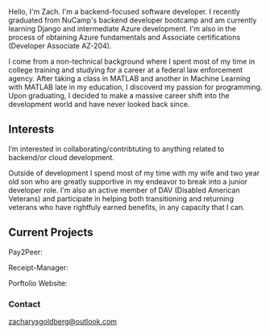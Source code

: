 Hello, I'm Zach. I'm a backend-focused software developer. I recently graduated from NuCamp's backend developer bootcamp and am currently learning Django and intermediate Azure development. I'm also in the process of obtaining Azure fundamentals and Associate certifications (Developer Associate AZ-204).

I come from a non-technical background where I spent most of my time in college training and studying for a career at a federal law enforcement agency. After taking a class in MATLAB and another in Machine Learning with MATLAB late in my education, I discoverd my passion for programming. Upon graduating, I decided to make a massive career shift into the development world and have never looked back since.

## Interests
I’m interested in collaborating/contribtuting to anything related to backend/or cloud development.

Outside of development I spend most of my time with my wife and two year old son who are greatly supportive in my endeavor to break into a junior developer role.
I'm also an active member of DAV (Disabled American Veterans) and participate in helping both transitioning and returning veterans who have rightfuly earned benefits, in any capacity that I can.

## Current Projects
Pay2Peer:

Receipt-Manager:

Porftolio Website:

### Contact
zacharysgoldberg@outlook.com

<!---
zacharysgoldberg/zacharysgoldberg is a ✨ special ✨ repository because its `README.md` (this file) appears on your GitHub profile.
You can click the Preview link to take a look at your changes.
--->
